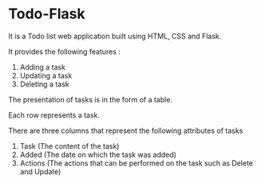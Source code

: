 # Todo-Flask
It is a Todo list web application built using HTML, CSS and Flask.

It provides the following features : 
1. Adding a task
2. Updating a task
3. Deleting a task

The presentation of tasks is in the form of a table.

Each row represents a task.

There are three columns that represent the following attributes of tasks
1. Task (The content of the task)
2. Added (The date on which the task was added)
3. Actions (The actions that can be performed on the task such as Delete and Update)


